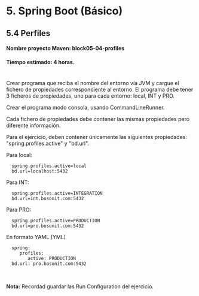 # 5. Spring Boot (Básico)
## 5.4 Perfiles
  
  
#### **Nombre proyecto Maven:** block05-04-profiles
#### **Tiempo estimado:** 4 horas.

#

Crear programa que reciba el nombre del entorno vía JVM y cargue el fichero de propiedades correspondiente al entorno. El programa debe tener 3 ficheros de propiedades, uno para cada
entorno: local, INT y PRO.

Crear el programa modo consola, usando CommandLineRunner.

Cada fichero de propiedades debe contener las mismas propiedades pero diferente información.

Para el ejercicio, deben contener únicamente las siguientes propiedades: "spring.profiles.active" y "bd.url".

Para local:

      spring.profiles.active=local
      bd.url=localhost:5432
Para INT:

      spring.profiles.active=INTEGRATION
      bd.url=int.bosonit.com:5432
Para PRO:

      spring.profiles.active=PRODUCTION
      bd.url=pro.bosonit.com:5432
En formato YAML (YML)

      spring:
         profiles:
            active: PRODUCTION
      bd.url: pro.bosonit.com:5432

<br>

**Nota:** Recordad guardar las Run Configuration del ejercicio.